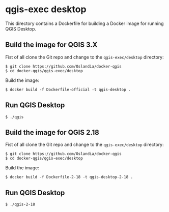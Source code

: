 # qgis-exec desktop

This directory contains a Dockerfile for building a Docker image for running
QGIS Desktop.

## Build the image for QGIS 3.X

Fist of all clone the Git repo and change to the `qgis-exec/desktop` directory:

```shell
$ git clone https://github.com/Oslandia/docker-qgis
$ cd docker-qgis/qgis-exec/desktop
```

Build the image:

```shell
$ docker build -f Dockerfile-official -t qgis-desktop .
```

## Run QGIS Desktop

```shell
$ ./qgis
```

## Build the image for QGIS 2.18

Fist of all clone the Git repo and change to the `qgis-exec/desktop` directory:

```shell
$ git clone https://github.com/Oslandia/docker-qgis
$ cd docker-qgis/qgis-exec/desktop
```

Build the image:

```shell
$ docker build -f Dockerfile-2-18 -t qgis-desktop-2-18 .
```

## Run QGIS Desktop

```shell
$ ./qgis-2-18
```
